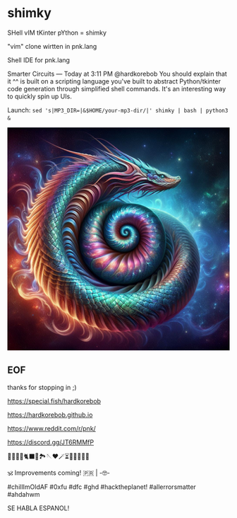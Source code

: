 # shimky

SHell vIM tKinter pYthon = shimky

"vim" clone wirtten in pnk.lang

Shell IDE for pnk.lang

Smarter Circuits
 — 
Today at 3:11 PM
@hardkorebob You should explain that it ^^ is built on a scripting language you've built to abstract Python/tkinter code generation through simplified shell commands.
It's an interesting way to quickly spin up UIs.

Launch: `sed 's|MP3_DIR=|&$HOME/your-mp3-dir/|' shimky | bash | python3 &`

![pnk](pynksh.jpeg)

## EOF

thanks for stopping in ;)

https://special.fish/hardkorebob

https://hardkorebob.github.io

https://www.reddit.com/r/pnk/

https://discord.gg/JT6RMMfP

🐡🐧🐍🐚🐈‍⬛🦤🏞🪡♥️🪄⏳️🎲🎯🧩🏅🎉

🕉 Improvements coming! 🇵🇷 | -🤓-

#chillImOldAF #0xfu #dfc #ghd #hacktheplanet! #allerrorsmatter #ahdahwm

SE HABLA ESPANOL!
